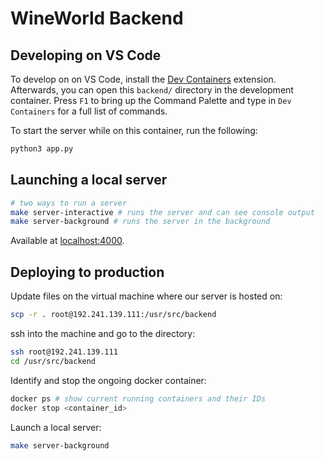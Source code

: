 # WineWorld Backend

## Developing on VS Code

To develop on on VS Code, install the [Dev Containers](https://marketplace.visualstudio.com/items?itemName=ms-vscode-remote.remote-containers) extension. Afterwards, you can open this `backend/` directory in the development container. Press `F1` to bring up the Command Palette and type in `Dev Containers` for a full list of commands.

To start the server while on this container, run the following:

```bash
python3 app.py
```

## Launching a local server

```bash
# two ways to run a server
make server-interactive # runs the server and can see console output
make server-background # runs the server in the background
```

Available at [localhost:4000](localhost:4000).

## Deploying to production

Update files on the virtual machine where our server is hosted on:

```bash
scp -r . root@192.241.139.111:/usr/src/backend
```

ssh into the machine and go to the directory:

```bash
ssh root@192.241.139.111
cd /usr/src/backend
```

Identify and stop the ongoing docker container:

```bash
docker ps # show current running containers and their IDs
docker stop <container_id>
```

Launch a local server:

```bash
make server-background
```
